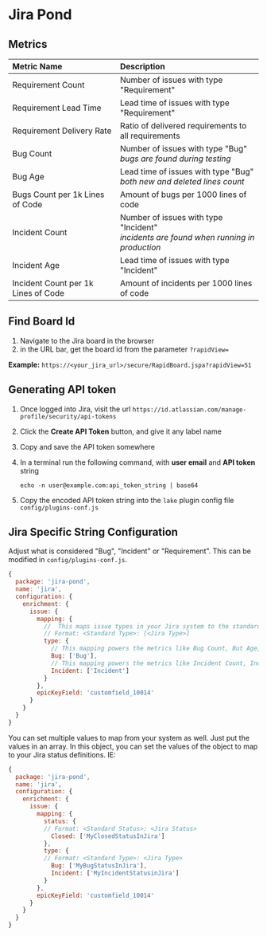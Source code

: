 # Jira Pond

## Metrics

Metric Name | Description
:------------ | :-------------
Requirement Count	| Number of issues with type "Requirement"
Requirement Lead Time	| Lead time of issues with type "Requirement"
Requirement Delivery Rate |	Ratio of delivered requirements to all requirements
Bug Count	| Number of issues with type "Bug"<br><i>bugs are found during testing</i>
Bug Age	| Lead time of issues with type "Bug"<br><i>both new and deleted lines count</i>
Bugs Count per 1k Lines of Code |	Amount of bugs per 1000 lines of code
Incident Count | Number of issues with type "Incident"<br><i>incidents are found when running in production</i>
Incident Age | Lead time of issues with type "Incident"
Incident Count per 1k Lines of Code | Amount of incidents per 1000 lines of code

## Find Board Id
1. Navigate to the Jira board in the browser
2. in the URL bar, get the board id from the parameter `?rapidView=`

**Example:**
`https://<your_jira_url>/secure/RapidBoard.jspa?rapidView=51`

## Generating API token
1. Once logged into Jira, visit the url `https://id.atlassian.com/manage-profile/security/api-tokens`
2. Click the **Create API Token** button, and give it any label name
3. Copy and save the API token somewhere
4. In a terminal run the following command, with **user email** and **API token** string

    `echo -n user@example.com:api_token_string | base64`
5. Copy the encoded API token string into the `lake` plugin config file `config/plugins-conf.js`

## Jira Specific String Configuration

Adjust what is considered "Bug", "Incident" or "Requirement". This can be modified in `config/plugins-conf.js`.



```js
{
  package: 'jira-pond',
  name: 'jira',
  configuration: {
    enrichment: {
      issue: {
        mapping: {
          //  This maps issue types in your Jira system to the standard issue type in dev lake
          // Format: <Standard Type>: [<Jira Type>]
          type: {
            // This mapping powers the metrics like Bug Count, But Age, and etc
            Bug: ['Bug'],
            // This mapping powers the metrics like Incident Count, Incident Age, and etc
            Incident: ['Incident']
          }
        },
        epicKeyField: 'customfield_10014'
      }
    }
  }
}
```

You can set multiple values to map from your system as well. Just put the values in an array.
In this object, you can set the values of the object to map to your Jira status definitions. IE:

```js
{
  package: 'jira-pond',
  name: 'jira',
  configuration: {
    enrichment: {
      issue: {
        mapping: {
          status: {
          // Format: <Standard Status>: <Jira Status>
            Closed: ['MyClosedStatusInJira']
          },
          type: {
          // Format: <Standard Type>: <Jira Type>
            Bug: ['MyBugStatusInJira'],
            Incident: ['MyIncidentStatusinJira']
          }
        },
        epicKeyField: 'customfield_10014'
      }
    }
  }
}
```
